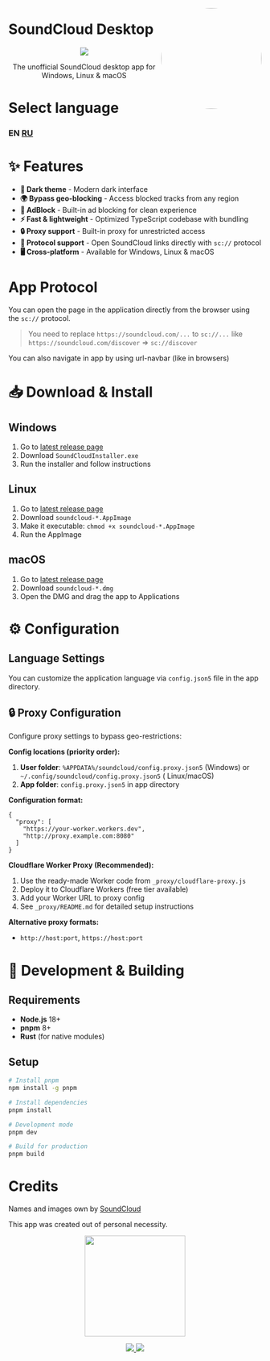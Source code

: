 <p>
<a href="https://soundcloud.com" alt="soundcloud">
<img src="https://raw.githubusercontent.com/zxcnoname666/SoundCloud-Desktop/main/icons/appLogo.png" width="200px" align="right" style="border-radius: 50%;" />
</a>

# SoundCloud Desktop

<p align="center">
<a href="https://soundcloud.com" alt="soundcloud">
<img src="https://readme-typing-svg.herokuapp.com?font=Fira+Code&weight=500&pause=1000&color=F76000&center=true&vCenter=true&repeat=false&width=435&height=25&lines=SoundCloud+Desktop">
</a>
</p>
<p align="center">
The unofficial SoundCloud desktop app for Windows, Linux & macOS
</p>

# Select language

### EN [RU](https://github.com/zxcnoname666/SoundCloud-Desktop/blob/main/README-RU.md)

# ✨ Features

- **🌙 Dark theme** - Modern dark interface
- **🌍 Bypass geo-blocking** - Access blocked tracks from any region
- **🚫 AdBlock** - Built-in ad blocking for clean experience
- **⚡ Fast & lightweight** - Optimized TypeScript codebase with bundling
- **🔒 Proxy support** - Built-in proxy for unrestricted access
- **🔗 Protocol support** - Open SoundCloud links directly with `sc://` protocol
- **🖥️ Cross-platform** - Available for Windows, Linux & macOS

# App Protocol

You can open the page in the application directly from the browser using the
`sc://` protocol.

> You need to replace `https://soundcloud.com/...` to `sc://...` like
> `https://soundcloud.com/discover` => `sc://discover`

You can also navigate in app by using url-navbar (like in browsers)

# 📥 Download & Install

## Windows

1. Go to [latest release page](https://github.com/zxcnoname666/SoundCloud-Desktop/releases/latest)
2. Download `SoundCloudInstaller.exe`
3. Run the installer and follow instructions

## Linux

1. Go to [latest release page](https://github.com/zxcnoname666/SoundCloud-Desktop/releases/latest)
2. Download `soundcloud-*.AppImage`
3. Make it executable: `chmod +x soundcloud-*.AppImage`
4. Run the AppImage

## macOS

1. Go to [latest release page](https://github.com/zxcnoname666/SoundCloud-Desktop/releases/latest)
2. Download `soundcloud-*.dmg`
3. Open the DMG and drag the app to Applications

# ⚙️ Configuration

## Language Settings

You can customize the application language via `config.json5` file in the app directory.

## 🔒 Proxy Configuration

Configure proxy settings to bypass geo-restrictions:

**Config locations (priority order):**

1. **User folder**: `%APPDATA%/soundcloud/config.proxy.json5` (Windows) or `~/.config/soundcloud/config.proxy.json5` (
   Linux/macOS)
2. **App folder**: `config.proxy.json5` in app directory

**Configuration format:**

```json5
{
  "proxy": [
    "https://your-worker.workers.dev",
    "http://proxy.example.com:8080"
  ]
}
```

**Cloudflare Worker Proxy (Recommended):**

1. Use the ready-made Worker code from `_proxy/cloudflare-proxy.js`
2. Deploy it to Cloudflare Workers (free tier available)
3. Add your Worker URL to proxy config
4. See `_proxy/README.md` for detailed setup instructions

**Alternative proxy formats:**

- `http://host:port`, `https://host:port`

# 🔨 Development & Building

## Requirements

- **Node.js** 18+
- **pnpm** 8+
- **Rust** (for native modules)

## Setup

```bash
# Install pnpm
npm install -g pnpm

# Install dependencies  
pnpm install

# Development mode
pnpm dev

# Build for production
pnpm build
```

# Credits

Names and images own by [SoundCloud](https://soundcloud.com)

This app was created out of personal necessity.

<p align="center">
<a href="javascript:void(0)">
<img src="https://count.getloli.com/get/@soundcloud-desktop" width="200px" />
</a>
</p>
<p align="center">
<a href="javascript:void(0)">
<img src="https://img.shields.io/github/downloads/zxcnoname666/SoundCloud-Desktop/total?color=fd4313&style=plastic" />
<img src="https://img.shields.io/github/v/release/zxcnoname666/SoundCloud-Desktop.svg?color=#fd4313&style=plastic" />
</a>
</p>
